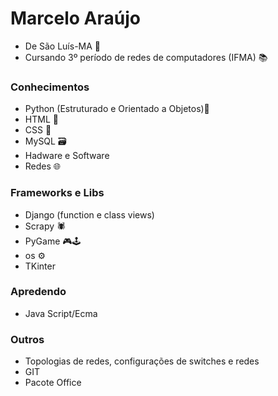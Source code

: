 # Marcelo Araújo
* De São Luís-MA 📍
* Cursando 3º período de redes de computadores (IFMA) 📚

### Conhecimentos
* Python (Estruturado e Orientado a Objetos)🐍
* HTML 📰
* CSS 🎨
* MySQL 🗃
* Hadware e Software
* Redes 🌐

### Frameworks e Libs
* Django (function e class views)
* Scrapy 🕷
* PyGame 🎮🕹
* os ⚙
* TKinter

### Apredendo
* Java Script/Ecma

### Outros
* Topologias de redes, configurações de switches e redes
* GIT
* Pacote Office
